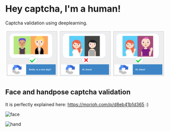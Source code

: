 # Hey captcha, I'm a human!
Captcha validation using deeplearning.

![screenshot](resources/screenshot1.png)

## Face and handpose captcha validation

It is perfectly explained here: https://morioh.com/p/d8eb41b1d365 :) 

![face](https://2.bp.blogspot.com/-z2SUJhefxjU/XmVn2kEQKxI/AAAAAAAACw0/Hn17yC1vUzgmK27A3Mku5RZhdUQgGRO7ACLcBGAsYHQ/s1600/facemeshpackage.gif)

![hand](https://4.bp.blogspot.com/-e8XyJfbUmoc/XmVoHqDLoKI/AAAAAAAACw4/KsNPD8X5WecrR12lfE9ORQ7wwqUx_pP6gCLcBGAsYHQ/s1600/handpose%2Bpackage.gif)


